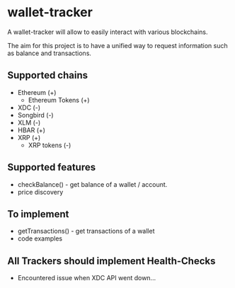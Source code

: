 # wallet-tracker

A wallet-tracker will allow to easily interact with various blockchains.

The aim for this project is to have a unified way to request information such as balance and transactions.

## Supported chains

- Ethereum (+)
  - Ethereum Tokens (+)
- XDC (-)
- Songbird (-)
- XLM (-)
- HBAR (+)
- XRP (+)
  - XRP tokens (-)

## Supported features

- checkBalance() - get balance of a wallet / account.
- price discovery

## To implement

- getTransactions() - get transactions of a wallet
- code examples

## All Trackers should implement Health-Checks

- Encountered issue when XDC API went down...
